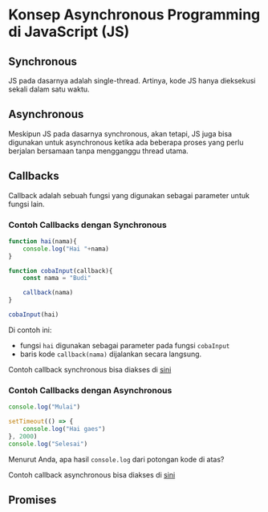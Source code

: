 # Konsep Asynchronous Programming di JavaScript (JS)

## Synchronous
JS pada dasarnya adalah single-thread. Artinya, kode JS hanya dieksekusi sekali dalam satu waktu. 

## Asynchronous
Meskipun JS pada dasarnya synchronous, akan tetapi, JS juga bisa digunakan untuk asynchronous ketika ada beberapa proses yang perlu berjalan bersamaan tanpa mengganggu thread utama.   


## Callbacks
Callback adalah sebuah fungsi yang digunakan sebagai parameter untuk fungsi lain.

### Contoh Callbacks dengan Synchronous
```js
function hai(nama){
	console.log("Hai "+nama)
}

function cobaInput(callback){
	const nama = "Budi"

	callback(nama)
}

cobaInput(hai)
```

Di contoh ini:
- fungsi `hai` digunakan sebagai parameter pada fungsi `cobaInput`
- baris kode `callback(nama)` dijalankan secara langsung. 

Contoh callback synchronous bisa diakses di [sini](examples/js/callbacks_sync.js)

### Contoh Callbacks dengan Asynchronous
```js
console.log("Mulai")

setTimeout(() => {
	console.log("Hai gaes")
}, 2000)
console.log("Selesai")
```

Menurut Anda, apa hasil `console.log` dari potongan kode di atas? 

Contoh callback asynchronous bisa diakses di [sini](examples/js/callbacks_async.js)

## Promises

